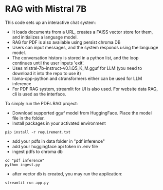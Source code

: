 # RAG with Mistral 7B

This code sets up an interactive chat system:
- It loads documents from a URL, creates a FAISS vector store for them, and initializes a language model.
- RAG for PDF is also available using persist chroma DB
- Users can input messages, and the system responds using the language model.
- The conversation history is stored in a python list, and the loop continues until the user inputs 'exit'.
- Uses mistral-7b-instruct-v0.1.Q5_K_M.gguf for LLM (you need to download it into the repo to use it)
- llama-cpp-python and ctransformers either can be used for LLM inference
- For PDF RAG system, streamlit for UI is also used. For website data RAG, cli is used as the interface.

To simply run the PDFs RAG project:
- Download supported gguf model from HuggingFace. Place the model file in the folder.
- Install packages in your activated environment
```
pip install -r requirement.txt
```
- add your pdfs in data folder in "pdf inference"
- add your huggingface api token in .env file 
- ingest pdfs to chroma db
```
cd "pdf inference"
python ingest.py
```
- after vector db is created, you may run the application:
```
streamlit run app.py
```